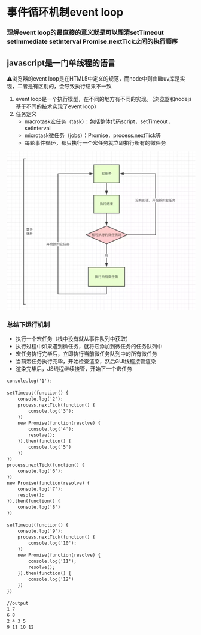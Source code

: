 # 事件循环机制event loop

### 理解event loop的最直接的意义就是可以理清setTimeout setImmediate setInterval Promise.nextTick之间的执行顺序

## javascript是一门单线程的语言
⚠️浏览器的event loop是在HTML5中定义的规范，而node中则由libuv库是实现，二者是有区别的，会导致执行结果不一致

1. event loop是一个执行模型，在不同的地方有不同的实现。（浏览器和nodejs基于不同的技术实现了event loop）
2. 任务定义
    * macrotask宏任务（task）：包括整体代码script，setTimeout，setInterval
	* microtask微任务（jobs）：Promise，process.nextTick等
	* 每轮事件循环，都只执行一个宏任务就立即执行所有的微任务

![](./assets/eventLoop-1.png)

### 总结下运行机制
* 执行一个宏任务（栈中没有就从事件队列中获取）
* 执行过程中如果遇到微任务，就将它添加到微任务的任务队列中
* 宏任务执行完毕后，立即执行当前微任务队列中的所有微任务
* 当前宏任务执行完毕，开始检查渲染，然后GUI线程接管渲染
* 渲染完毕后，JS线程继续接管，开始下一个宏任务

```
console.log('1');

setTimeout(function() {
    console.log('2');
    process.nextTick(function() {
        console.log('3');
    })
    new Promise(function(resolve) {
        console.log('4');
        resolve();
    }).then(function() {
        console.log('5')
    })
})
process.nextTick(function() {
    console.log('6');
})
new Promise(function(resolve) {
    console.log('7');
    resolve();
}).then(function() {
    console.log('8')
})

setTimeout(function() {
    console.log('9');
    process.nextTick(function() {
        console.log('10');
    })
    new Promise(function(resolve) {
        console.log('11');
        resolve();
    }).then(function() {
        console.log('12')
    })
})

//output
1 7 
6 8
2 4 3 5
9 11 10 12
```